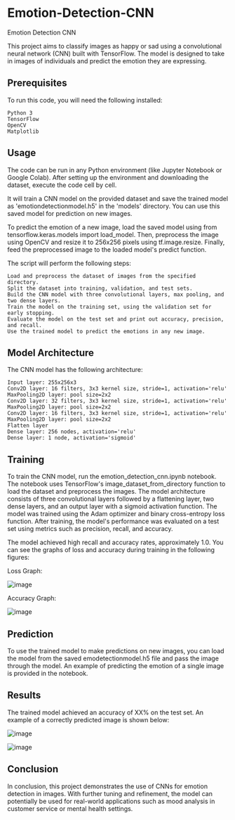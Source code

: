 # Emotion-Detection-CNN
Emotion Detection CNN

This project aims to classify images as happy or sad using a convolutional neural network (CNN) built with TensorFlow. The model is designed to take in images of individuals and predict the emotion they are expressing.

## Prerequisites

To run this code, you will need the following installed:

    Python 3
    TensorFlow
    OpenCV
    Matplotlib

## Usage

The code can be run in any Python environment (like Jupyter Notebook or Google Colab). After setting up the environment and downloading the dataset, execute the code cell by cell.

It will train a CNN model on the provided dataset and save the trained model as 'emotiondetectionmodel.h5' in the 'models' directory. You can use this saved model for prediction on new images.

To predict the emotion of a new image, load the saved model using from tensorflow.keras.models import load_model. Then, preprocess the image using OpenCV and resize it to 256x256 pixels using tf.image.resize. Finally, feed the preprocessed image to the loaded model's predict function.

The script will perform the following steps:

    Load and preprocess the dataset of images from the specified directory.
    Split the dataset into training, validation, and test sets.
    Build the CNN model with three convolutional layers, max pooling, and two dense layers.
    Train the model on the training set, using the validation set for early stopping.
    Evaluate the model on the test set and print out accuracy, precision, and recall.
    Use the trained model to predict the emotions in any new image.

## Model Architecture

The CNN model has the following architecture:

    Input layer: 255x256x3
    Conv2D layer: 16 filters, 3x3 kernel size, stride=1, activation='relu'
    MaxPooling2D layer: pool size=2x2
    Conv2D layer: 32 filters, 3x3 kernel size, stride=1, activation='relu'
    MaxPooling2D layer: pool size=2x2
    Conv2D layer: 16 filters, 3x3 kernel size, stride=1, activation='relu'
    MaxPooling2D layer: pool size=2x2
    Flatten layer
    Dense layer: 256 nodes, activation='relu'
    Dense layer: 1 node, activation='sigmoid'


## Training

To train the CNN model, run the emotion_detection_cnn.ipynb notebook. The notebook uses TensorFlow's image_dataset_from_directory function to load the dataset and preprocess the images. The model architecture consists of three convolutional layers followed by a flattening layer, two dense layers, and an output layer with a sigmoid activation function. The model was trained using the Adam optimizer and binary cross-entropy loss function.
After training, the model's performance was evaluated on a test set using metrics such as precision, recall, and accuracy.

The model achieved high recall and accuracy rates, approximately 1.0. You can see the graphs of loss and accuracy during training in the following figures:

Loss Graph:

![image](https://github.com/Nargesmohammadi/Emotion-Detection-CNN/assets/96385230/0395bd0b-1fcb-4f65-8bea-b883d79e9831)

Accuracy Graph:

![image](https://github.com/Nargesmohammadi/Emotion-Detection-CNN/assets/96385230/9adb49b7-a1cf-4c9c-ac7c-c3e540f71512)


## Prediction

To use the trained model to make predictions on new images, you can load the model from the saved emodetectionmodel.h5 file and pass the image through the model. An example of predicting the emotion of a single image is provided in the notebook.

## Results

The trained model achieved an accuracy of XX% on the test set. An example of a correctly predicted image is shown below:

![image](https://github.com/Nargesmohammadi/Emotion-Detection-CNN/assets/96385230/fa357f83-54e5-4f93-958f-3e79f57facd6)

![image](https://github.com/Nargesmohammadi/Emotion-Detection-CNN/assets/96385230/345afde1-5d42-4d8e-bd56-b3990c456aba)

## Conclusion

In conclusion, this project demonstrates the use of CNNs for emotion detection in images. With further tuning and refinement, the model can potentially be used for real-world applications such as mood analysis in customer service or mental health settings.
